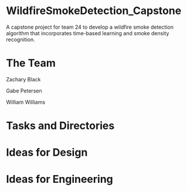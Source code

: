 # WildfireSmokeDetection_Capstone
A capstone project for team 24 to develop a wildfire smoke detection algorithm that incorporates time-based learning and smoke density recognition.

# The Team
Zachary Black

Gabe Petersen

William Williams

# Tasks and Directories

# Ideas for Design

# Ideas for Engineering

